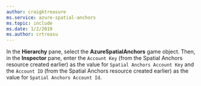 ```yaml
---
author: craigktreasure
ms.service: azure-spatial-anchors
ms.topic: include
ms.date: 1/2/2019
ms.author: crtreasu
---
```

In the **Hierarchy** pane, select the **AzureSpatialAnchors** game object. Then, in the **Inspector** pane, enter the `Account Key` (from the Spatial Anchors resource created earlier) as the value for `Spatial Anchors Account Key` and the `Account ID` (from the Spatial Anchors resource created earlier) as the value for `Spatial Anchors Account Id`.
